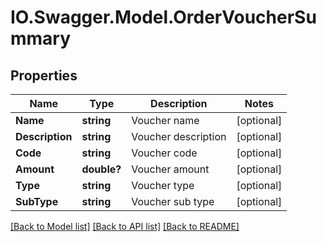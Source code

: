 # IO.Swagger.Model.OrderVoucherSummary
## Properties

Name | Type | Description | Notes
------------ | ------------- | ------------- | -------------
**Name** | **string** | Voucher name | [optional] 
**Description** | **string** | Voucher description | [optional] 
**Code** | **string** | Voucher code | [optional] 
**Amount** | **double?** | Voucher amount | [optional] 
**Type** | **string** | Voucher type | [optional] 
**SubType** | **string** | Voucher sub type | [optional] 

[[Back to Model list]](../README.md#documentation-for-models) [[Back to API list]](../README.md#documentation-for-api-endpoints) [[Back to README]](../README.md)

